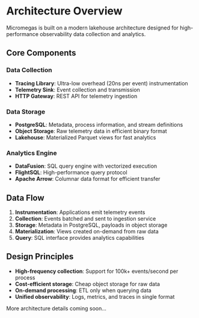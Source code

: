 # Architecture Overview

Micromegas is built on a modern lakehouse architecture designed for high-performance observability data collection and analytics.

## Core Components

### Data Collection
- **Tracing Library**: Ultra-low overhead (20ns per event) instrumentation
- **Telemetry Sink**: Event collection and transmission
- **HTTP Gateway**: REST API for telemetry ingestion

### Data Storage
- **PostgreSQL**: Metadata, process information, and stream definitions
- **Object Storage**: Raw telemetry data in efficient binary format
- **Lakehouse**: Materialized Parquet views for fast analytics

### Analytics Engine
- **DataFusion**: SQL query engine with vectorized execution
- **FlightSQL**: High-performance query protocol
- **Apache Arrow**: Columnar data format for efficient transfer

## Data Flow

1. **Instrumentation**: Applications emit telemetry events
2. **Collection**: Events batched and sent to ingestion service
3. **Storage**: Metadata in PostgreSQL, payloads in object storage
4. **Materialization**: Views created on-demand from raw data
5. **Query**: SQL interface provides analytics capabilities

## Design Principles

- **High-frequency collection**: Support for 100k+ events/second per process
- **Cost-efficient storage**: Cheap object storage for raw data
- **On-demand processing**: ETL only when querying data
- **Unified observability**: Logs, metrics, and traces in single format

More architecture details coming soon...
